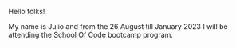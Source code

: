 Hello folks!

My name is Julio and from the 26 August till January 2023 I will be attending the School Of Code bootcamp program.

